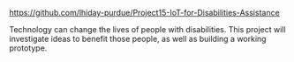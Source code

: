 https://github.com/lhiday-purdue/Project15-IoT-for-Disabilities-Assistance

Technology can change the lives of people with disabilities. This project will investigate ideas to benefit those people, as well as building a working prototype.
